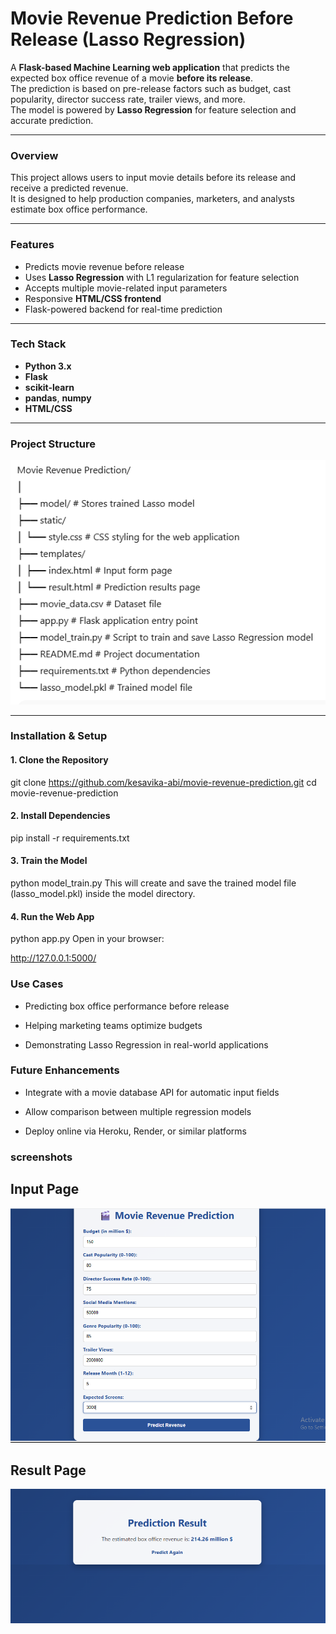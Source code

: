 
# Movie Revenue Prediction Before Release (Lasso Regression)

A **Flask-based Machine Learning web application** that predicts the expected box office revenue of a movie **before its release**.  
The prediction is based on pre-release factors such as budget, cast popularity, director success rate, trailer views, and more.  
The model is powered by **Lasso Regression** for feature selection and accurate prediction.

---

### Overview
This project allows users to input movie details before its release and receive a predicted revenue.  
It is designed to help production companies, marketers, and analysts estimate box office performance.

---

### Features
- Predicts movie revenue before release  
- Uses **Lasso Regression** with L1 regularization for feature selection  
- Accepts multiple movie-related input parameters  
- Responsive **HTML/CSS frontend**  
- Flask-powered backend for real-time prediction  

---

### Tech Stack
- **Python 3.x**  
- **Flask**  
- **scikit-learn**  
- **pandas**, **numpy**  
- **HTML/CSS**  

---

### Project Structure

![structure](image.png)


---

### Installation & Setup

#### 1. Clone the Repository

git clone https://github.com/kesavika-abi/movie-revenue-prediction.git
cd movie-revenue-prediction

#### 2. Install Dependencies

pip install -r requirements.txt

#### 3. Train the Model

python model_train.py
This will create and save the trained model file (lasso_model.pkl) inside the model directory.

#### 4. Run the Web App

python app.py
Open in your browser:

http://127.0.0.1:5000/

### Use Cases
- Predicting box office performance before release

- Helping marketing teams optimize budgets

- Demonstrating Lasso Regression in real-world applications

### Future Enhancements
- Integrate with a movie database API for automatic input fields

- Allow comparison between multiple regression models

- Deploy online via Heroku, Render, or similar platforms

### screenshots

## Input Page

![input](input.png)

## Result Page
![result](result.png)
